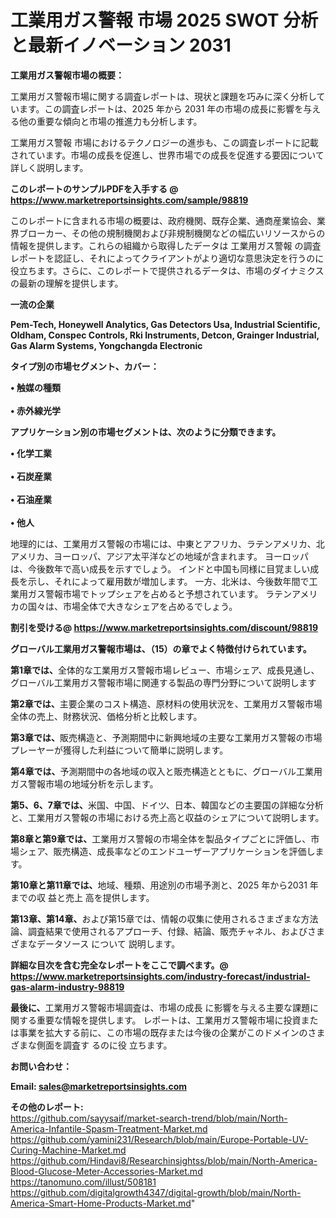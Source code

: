 # 工業用ガス警報 市場 2025 SWOT 分析と最新イノベーション 2031

<strong><b>工業用ガス警報市場の概要：</b></strong>

工業用ガス警報市場に関する調査レポートは、現状と課題を巧みに深く分析しています。この調査レポートは、2025 年から 2031 年の市場の成長に影響を与える他の重要な傾向と市場の推進力も分析します。

工業用ガス警報 市場におけるテクノロジーの進歩も、この調査レポートに記載されています。市場の成長を促進し、世界市場での成長を促進する要因について詳しく説明します。

<strong>このレポートのサンプルPDFを入手する @ <a href=https://www.marketreportsinsights.com/sample/98819>https://www.marketreportsinsights.com/sample/98819</a></strong>

このレポートに含まれる市場の概要は、政府機関、既存企業、通商産業協会、業界ブローカー、その他の規制機関および非規制機関などの幅広いリソースからの情報を提供します。これらの組織から取得したデータは 工業用ガス警報 の調査レポートを認証し、それによってクライアントがより適切な意思決定を行うのに役立ちます。さらに、このレポートで提供されるデータは、市場のダイナミクスの最新の理解を提供します。

<strong>一流の企業</strong>

<strong><b>Pem-Tech, Honeywell Analytics, Gas Detectors Usa, Industrial Scientific, Oldham, Conspec Controls, Rki Instruments, Detcon, Grainger Industrial, Gas Alarm Systems, Yongchangda Electronic</b></strong>

<strong><b>タイプ別の市場セグメント、カバー：</b></strong>

<strong>• 触媒の種類<br><br>• 赤外線光学</strong>

<strong><b>アプリケーション別の市場セグメントは、次のように分類できます。</b></strong>

<strong>• 化学工業<br><br>• 石炭産業<br><br>• 石油産業<br><br>• 他人</strong>

 地理的には、工業用ガス警報の市場には、中東とアフリカ、ラテンアメリカ、北アメリカ、ヨーロッパ、アジア太平洋などの地域が含まれます。 ヨーロッパは、今後数年で高い成長を示すでしょう。 インドと中国も同様に目覚ましい成長を示し、それによって雇用数が増加します。 一方、北米は、今後数年間で工業用ガス警報市場でトップシェアを占めると予想されています。 ラテンアメリカの国々は、市場全体で大きなシェアを占めるでしょう。

<strong>割引を受ける@ <a href=https://www.marketreportsinsights.com/discount/98819>https://www.marketreportsinsights.com/discount/98819</a></strong>

<strong><b>グローバル工業用ガス警報市場は、（15）の章でよく特徴付けられています。</b></strong>

<strong><b>第</b></strong><strong><b>1章では、</b></strong>全体的な工業用ガス警報市場レビュー、市場シェア、成長見通し、グローバル工業用ガス警報市場に関連する製品の専門分野について説明します

<strong><b>第2章では、</b></strong>主要企業のコスト構造、原材料の使用状況を、工業用ガス警報市場全体の売上、財務状況、価格分析と比較します。

<strong><b>第3章では、</b></strong>販売構造と、予測期間中に新興地域の主要な工業用ガス警報の市場プレーヤーが獲得した利益について簡単に説明します。

<strong><b>第4章では、</b></strong>予測期間中の各地域の収入と販売構造とともに、グローバル工業用ガス警報市場の地域分析を示します。

<strong><b>第5、6、7章では、</b></strong>米国、中国、ドイツ、日本、韓国などの主要国の詳細な分析と、工業用ガス警報の市場における売上高と収益のシェアについて説明します。

<strong><b>第8章と第9章では、</b></strong>工業用ガス警報の市場全体を製品タイプごとに評価し、市場シェア、販売構造、成長率などのエンドユーザーアプリケーションを評価します。

<strong><b>第10章と第11章では、</b></strong>地域、種類、用途別の市場予測と、2025 年から2031 年までの収 益と売上 高を提供します。

<strong><b>第13章、第14章、</b></strong>および第15章では、情報の収集に使用されるさまざまな方法論、調査結果で使用されるアプローチ、付録、結論、販売チャネル、およびさまざまなデータソース について 説明します。

<strong>詳細な目次を含む完全なレポートをここで調べます。@ <a href=https://www.marketreportsinsights.com/industry-forecast/industrial-gas-alarm-industry-98819>https://www.marketreportsinsights.com/industry-forecast/industrial-gas-alarm-industry-98819</a></strong>

<strong><b>最後に、</b></strong>工業用ガス警報市場調査は、市場の成長 に影響を</a>与える主要な課題に関する重要な情報を提供します。 レポートは、工業用ガス警報市場に投資または事業を拡大する前に、この市場の既存または今後の企業がこのドメインのさまざまな側面を調査す るのに役 立ちます。

<strong><b>お問い合わせ：</b></strong>

<strong>Email: </strong><a href=mailto:sales@marketreportsinsights.com><strong>sales@marketreportsinsights.com</strong></a>

<strong>その他のレポート:</strong>
<br>
<a href=https://github.com/sayysaif/market-search-trend/blob/main/North-America-Infantile-Spasm-Treatment-Market.md>https://github.com/sayysaif/market-search-trend/blob/main/North-America-Infantile-Spasm-Treatment-Market.md</a>
<br>
<a href=https://github.com/yamini231/Research/blob/main/Europe-Portable-UV-Curing-Machine-Market.md>https://github.com/yamini231/Research/blob/main/Europe-Portable-UV-Curing-Machine-Market.md</a>
<br>
<a href=https://github.com/Hindavi8/Researchinsightss/blob/main/North-America-Blood-Glucose-Meter-Accessories-Market.md>https://github.com/Hindavi8/Researchinsightss/blob/main/North-America-Blood-Glucose-Meter-Accessories-Market.md</a>
<br>
<a href=https://tanomuno.com/illust/508181>https://tanomuno.com/illust/508181</a>
<br>
<a href=https://github.com/digitalgrowth4347/digital-growth/blob/main/North-America-Smart-Home-Products-Market.md>https://github.com/digitalgrowth4347/digital-growth/blob/main/North-America-Smart-Home-Products-Market.md</a>"
